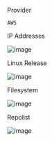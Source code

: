 Provider

<code>AWS</code>

IP Addresses

![image](https://user-images.githubusercontent.com/34034752/33489665-26679494-d67a-11e7-8f75-16dde95684a5.png)

Linux Release

![image](https://user-images.githubusercontent.com/34034752/33489794-86fb3a72-d67a-11e7-94ca-956210a0bbdb.png)

Filesystem 

![image](https://user-images.githubusercontent.com/34034752/33489822-abed1cf6-d67a-11e7-972e-02bc378ce04c.png)

Repolist

![image](https://user-images.githubusercontent.com/34034752/33489878-e36a1bde-d67a-11e7-8d03-5b07ad8b835d.png)

